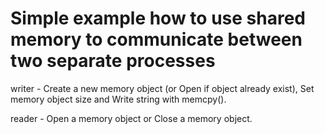 # Simple example how to use shared memory to communicate between two separate processes

writer - Create a new memory object (or Open if object already exist), Set memory object size and Write string with memcpy(). 

reader - Open a memory object or Close a memory object. 
